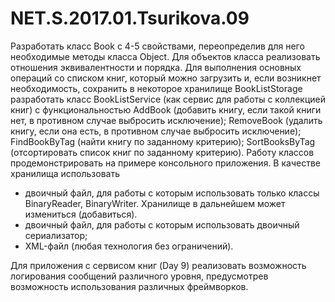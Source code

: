# NET.S.2017.01.Tsurikova.09
Разработать класс Book с 4-5 свойствами, переопределив для него необходимые методы класса Object.
Для объектов класса реализовать отношения эквивалентности и порядка.
Для выполнения основных операций со списком книг, который можно загрузить и, если возникнет необходимость,
сохранить в некоторое хранилище BookListStorage разработать класс BookListService (как сервис для работы
с коллекцией книг) с функциональностью AddBook (добавить книгу, если такой книги нет, в противном случае
выбросить исключение); RemoveBook (удалить книгу, если она есть, в противном случае выбросить исключение);
FindBookByTag (найти книгу по заданному критерию); SortBooksByTag (отсортировать список книг по заданному критерию). 
Работу классов продемонстрировать на примере консольного приложения. 
В качестве хранилища использовать
- двоичный файл, для работы с которым использовать только классы BinaryReader, BinaryWriter.
Хранилище в дальнейшем может измениться (добавиться).
- двоичный файл, для работы с которым использовать двоичный сериализатор;
- XML-файл (любая технология без ограничений).

Для приложения с сервисом книг (Day 9) реализовать возможность логирования сообщений различного уровня,
предусмотрев возможность использования различных фреймворков.
